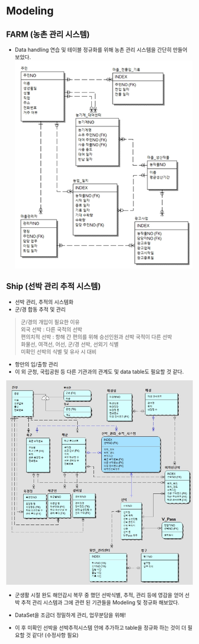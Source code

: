 # Modeling

## FARM (농촌 관리 시스템)
- Data handling 연습 및 테이블 정규화를 위해 농촌 관리 시스템을 간단히 만들어 보았다.   
![jpg](./img/diagram4.jpeg)

## Ship (선박 관리 추적 시스템)
- 선박 관리, 추적의 시스템화
- 군/경 합동 추적 및 관리
> 군/경의 개입이 필요한 이유   
> 외국 선박 : 다른 국적의 선박   
> 편의치적 선박 : 항해 간 편의를 위해 승선인원과 선박 국적이 다른 선박   
> 화물선, 여객선, 어선, 군/경 선박, 선외기 식별   
> 미확인 선박의 식별 및 유사 시 대비   
- 항만의 입/출항 관리
- 이 외 군청, 국립공원 등 다른 기관과의 관계도 및 data table도 필요할 것 같다.   

![jpg](./img/diagram0.jpeg)


- 군생활 시절 완도 해안감시 복무 중 했던 선박식별, 추적, 관리 등에 영감을 얻어 선박 추적 관리 시스템과 그에 관련 된 기관들을 Modeling 및 정규화 해보았다.
- DataSet을 조금더 정밀하게 관리, 업무분담을 위해!      

- 이 후 미확인 선박을 선박추적시스템 안에 추가하고 table을 정규화 하는 것이 더 필요할 것 같다! (수정사항 필요)